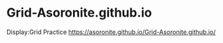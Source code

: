 # Grid-Asoronite.github.io
Display:Grid Practice
https://asoronite.github.io/Grid-Asoronite.github.io/

